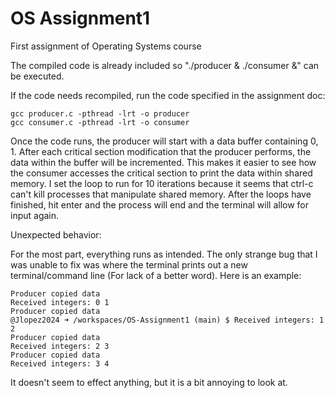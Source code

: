 # OS Assignment1
First assignment of Operating Systems course

The compiled code is already included so "./producer & ./consumer &" can be executed.

If the code needs recompiled, run the code specified in the assignment doc:

    gcc producer.c -pthread -lrt -o producer
    gcc consumer.c -pthread -lrt -o consumer

Once the code runs, the producer will start with a data buffer containing 0, 1. After each critical section modification that the producer performs, the data within the buffer will be incremented. This makes it easier to see how the consumer accesses the critical section to print the data within shared memory. I set the loop to run for 10 iterations because it seems that ctrl-c can't kill processes that manipulate shared memory. After the loops have finished, hit enter and the process will end and the terminal will allow for input again.

Unexpected behavior:

For the most part, everything runs as intended. The only strange bug that I was unable to fix was where the terminal prints out a new terminal/command line (For lack of a better word). Here is an example:

    Producer copied data
    Received integers: 0 1
    Producer copied data
    @Jlopez2024 ➜ /workspaces/OS-Assignment1 (main) $ Received integers: 1 2
    Producer copied data
    Received integers: 2 3
    Producer copied data
    Received integers: 3 4

It doesn't seem to effect anything, but it is a bit annoying to look at.

